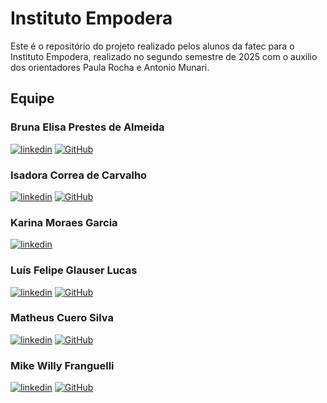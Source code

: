 # Instituto Empodera
Este é o repositório do projeto realizado pelos alunos da fatec para o Instituto Empodera, realizado no segundo semestre de 2025 com o auxilio dos orientadores Paula Rocha e Antonio Munari.

## Equipe
### Bruna Elisa Prestes de Almeida
[![linkedin](https://img.shields.io/badge/linkedin-0A66C2?style=for-the-badge&logo=linkedin&logoColor=white)](https://br.linkedin.com/in/bruna-elisa-prestes-de-almeida-13b861219)
[![GitHub](https://img.shields.io/badge/GitHub-100000?style=for-the-badge&logo=github&logoColor=white)](https://github.com/ElisaPrestes)
### Isadora Correa de Carvalho
[![linkedin](https://img.shields.io/badge/linkedin-0A66C2?style=for-the-badge&logo=linkedin&logoColor=white)](https://www.linkedin.com/in/isadoracorrea/)
[![GitHub](https://img.shields.io/badge/GitHub-100000?style=for-the-badge&logo=github&logoColor=white)](https://github.com/Isadora-correa)
### Karina Moraes Garcia
[![linkedin](https://img.shields.io/badge/linkedin-0A66C2?style=for-the-badge&logo=linkedin&logoColor=white)](https://www.linkedin.com/in/karina-de-moraes-2a837a364/)

### Luís Felipe Glauser Lucas
[![linkedin](https://img.shields.io/badge/linkedin-0A66C2?style=for-the-badge&logo=linkedin&logoColor=white)](https://www.linkedin.com/in/luis-felipe-glauser-lucas-315785248/)
[![GitHub](https://img.shields.io/badge/GitHub-100000?style=for-the-badge&logo=github&logoColor=white)](https://github.com/LuisGlauser)
### Matheus Cuero Silva
[![linkedin](https://img.shields.io/badge/linkedin-0A66C2?style=for-the-badge&logo=linkedin&logoColor=white)](https://www.linkedin.com/in/matheus-c-silva10/)
[![GitHub](https://img.shields.io/badge/GitHub-100000?style=for-the-badge&logo=github&logoColor=white)](https://github.com/Oroboni)
### Mike Willy Franguelli
[![linkedin](https://img.shields.io/badge/linkedin-0A66C2?style=for-the-badge&logo=linkedin&logoColor=white)](https://www.linkedin.com/in/mike-franguelli/)
[![GitHub](https://img.shields.io/badge/GitHub-100000?style=for-the-badge&logo=github&logoColor=white)](https://github.com/mkrosz)
